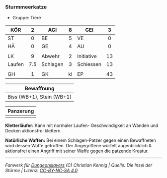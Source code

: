 ### Sturmmeerkatze

- Gruppe: Tiere

| KÖR    |  2  | AGI      |  8  | GEI        |  3  |
| ------ | :-: | -------- | :-: | ---------- | :-: |
| ST     |  0  | BE       |  5  | VE         |  0  |
| HÄ     |  0  | GE       |  4  | AU         |  0  |
|        |     |          |     |            |     |
| LK     |  9  | Abwehr   |  2  | Initiative | 13  |
| Laufen | 7.5 | Schlagen |  3  | Schiessen  | 13  |
|        |     |          |     |            |     |
| GH     |  1  | GK       | kl  | EP         | 43  |

|        Bewaffnung         |
| :-----------------------: |
| Biss (WB+1), Stein (WB+1) |

| Panzerung |
| :-------: |
|           |

**Kletterläufer:** Kann mit normaler Laufen- Geschwindigkeit an Wänden und Decken aktionsfrei klettern.

**Natürliche Waffen:** Bei einem Schlagen-Patzer gegen einen Bewaffneten wird dessen Waffe getroffen. Der Angegriffene würfelt augenblicklich & aktionsfrei einen Angriff mit seiner Waffe gegen die patzende Kreatur.

---

_Fanwerk für [Dungeonslayers](https://www.dungeonslayers.net/) (C) Christian Kennig | Quelle: Die Insel der Stürme | Lizenz: [CC-BY-NC-SA 4.0](https://creativecommons.org/licenses/by-nc-sa/4.0/deed.de)_
